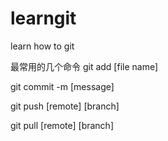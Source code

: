 # learngit
learn how to git

最常用的几个命令
git add [file name]

git commit -m [message]

git push [remote] [branch]

git pull [remote] [branch]
